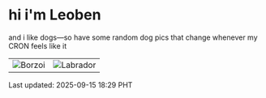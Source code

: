 # hi i'm Leoben

and i like dogs—so have some random dog pics that change whenever my CRON feels like it

|  |  |
|--------|----------|
| ![Borzoi](https://random-dog-vercel.vercel.app/api/random-borzoi?v=1757932169) | ![Labrador](https://random-dog-vercel.vercel.app/api/random-labrador?v=1757932169) |

Last updated: 2025-09-15 18:29 PHT
